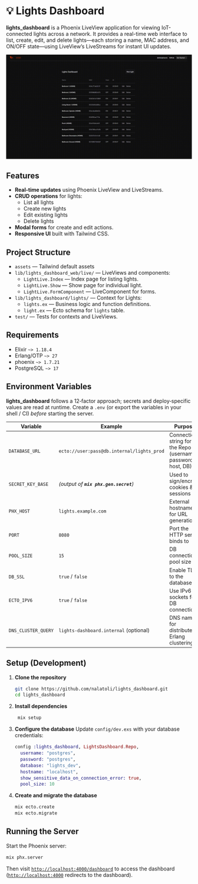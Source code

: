 # 💡 Lights Dashboard

**lights_dashboard** is a Phoenix LiveView application for viewing IoT-connected lights across a network. It provides a real-time web interface to list, create, edit, and delete lights—each storing a name, MAC address, and ON/OFF state—using LiveView’s LiveStreams for instant UI updates.

![Demo](assets/demo.gif)


## Features

- **Real-time updates** using Phoenix LiveView and LiveStreams.
- **CRUD operations** for lights:
  - List all lights
  - Create new lights
  - Edit existing lights
  - Delete lights
- **Modal forms** for create and edit actions.
- **Responsive UI** built with Tailwind CSS.

## Project Structure

- `assets` — Tailwind default assets
- `lib/lights_dashboard_web/live/` — LiveViews and components:
  - `LightLive.Index` — Index page for listing lights.
  - `LightLive.Show` — Show page for individual light.
  - `LightLive.FormComponent` — LiveComponent for forms.
- `lib/lights_dashboard/lights/` — Context for Lights:
  - `lights.ex` — Business logic and function definitions.
  - `light.ex` — Ecto schema for `lights` table.
- `test/` — Tests for contexts and LiveViews.

## Requirements

- Elixir `~> 1.18.4`
- Erlang/OTP `~> 27`
- phoenix `~> 1.7.21`
- PostgreSQL `~> 17`

## Environment Variables

**lights_dashboard** follows a 12‑factor approach; secrets and deploy‑specific values are read at runtime. Create a `.env` (or export the variables in your shell / CI) *before* starting the server.

| Variable            | Example                                    | Purpose                                                       |
| ------------------- | ------------------------------------------ | ------------------------------------------------------------- |
| `DATABASE_URL`      | `ecto://user:pass@db.internal/lights_prod` | Connection string for the Repo (username, password, host, DB) |
| `SECRET_KEY_BASE`   | *(output of **`mix phx.gen.secret`**)*     | Used to sign/encrypt cookies & sessions                       |
| `PHX_HOST`          | `lights.example.com`                       | External hostname for URL generation                          |
| `PORT`              | `8080`                                     | Port the HTTP server binds to                                 |
| `POOL_SIZE`         | `15`                                       | DB connection pool size                                       |
| `DB_SSL`            | `true` / `false`                           | Enable TLS to the database                                    |
| `ECTO_IPV6`         | `true` / `false`                           | Use IPv6 sockets for DB connections                           |
| `DNS_CLUSTER_QUERY` | `lights-dashboard.internal` (optional)     | DNS name for distributed Erlang clustering                    |

## Setup (Development)

1. **Clone the repository**
   ```bash
   git clone https://github.com/nalatoli/lights_dashboard.git
   cd lights_dashboard
   ```

2. **Install dependencies**
   ```bash
    mix setup
   ```

3. **Configure the database**
   Update `config/dev.exs` with your database credentials:
   ```elixir
   config :lights_dashboard, LightsDashboard.Repo,
     username: "postgres",
     password: "postgres",
     database: "lights_dev",
     hostname: "localhost",
     show_sensitive_data_on_connection_error: true,
     pool_size: 10
   ```

4. **Create and migrate the database**
   ```bash
   mix ecto.create
   mix ecto.migrate
   ```

## Running the Server

Start the Phoenix server:
```bash
mix phx.server
```
Then visit [`http://localhost:4000/dashboard`](http://localhost:4000/dashboard) to access the dashboard ([`http://localhost:4000`](http://localhost:4000) redirects to the dashboard).
